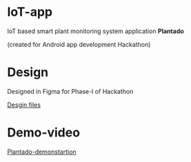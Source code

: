# IoT-app
IoT based smart plant monitoring system application **Plantado**

(created for Android app development Hackathon)

# Design
Designed in Figma for Phase-I of Hackathon

[Desgin files]( https://www.figma.com/file/wRmhb3fU2kIqmtJ2kSHqs5/IoT-App?node-id=18%3A0 )

# Demo-video
[Plantado-demonstartion]( https://youtu.be/T9U3u0J_Uxw )


